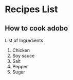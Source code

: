 # Recipes List

## How to cook adobo

List of Ingredients

1. Chicken
2. Soy sauce
3. Salt
4. Pepper
5. Sugar

